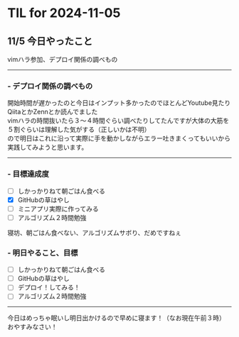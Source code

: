 # TIL for 2024-11-05
## 11/5 今日やったこと
vimハラ参加、デプロイ関係の調べもの<br>

---

### - デプロイ関係の調べもの
開始時間が遅かったのと今日はインプット多かったのでほとんどYoutube見たりQiitaとかZennとか読んでました<br>
vimハラの時間抜いたら３～４時間ぐらい調べたりしてたんですが大体の大筋を５割ぐらいは理解した気がする（正しいかは不明）<br>
ので明日はこれに沿って実際に手を動かしながらエラー吐きまくってもいいから実践してみようと思います。<br>

---

### - 目標達成度
- [ ] しかっかりねて朝ごはん食べる
- [x] GitHubの草はやし
- [ ] ミニアプリ実際に作ってみる
- [ ] アルゴリズム２時間勉強

寝坊、朝ごはん食べない、アルゴリズムサボり、だめですねぇ<br>

### -  明日やること、目標
- [ ] しかっかりねて朝ごはん食べる
- [ ] GitHubの草はやし
- [ ] デプロイ！してみる！
- [ ] アルゴリズム２時間勉強

---

今日はめっちゃ眠いし明日出かけるので早めに寝ます！（なお現在午前３時）<br>
おやすみなさい！<br>
